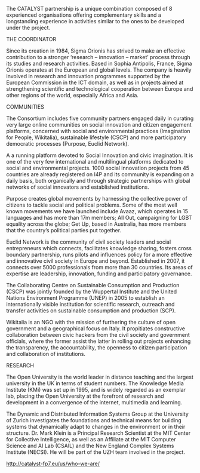 The CATALYST partnership is a unique combination composed of 8 experienced organisations offering complementary skills and a longstanding experience in activities similar to the ones to be developed under the project.

 

 THE COORDINATOR



Since its creation in 1984, Sigma Orionis has strived to make an effective contribution to a stronger ‘research – innovation – market’ process through its studies and research activities. Based in Sophia Antipolis, France, Sigma Orionis operates at the European and global levels. The company is heavily involved in research and innovation programmes supported by the European Commission in the ICT domain, as well as in projects aimed at strengthening scientific and technological cooperation between Europe and other regions of the world, especially Africa and Asia.

COMMUNITIES

The Consortium includes five community partners engaged daily in curating very large online communities on social innovation and citizen engagement platforms, concerned with social and environmental practices (Imagination for People, Wikitalia), sustainable lifestyle (CSCP) and more participatory democratic processes (Purpose, Euclid Network).

 

A a running platform devoted to Social Innovation and civic imagination. It is one of the very few international and multilingual platforms dedicated to social and environmental projects. 1000 social innovation projects from 45 countries are already registered on I4P and its community is expanding on a daily basis, both organically and through strategic partnerships with global networks of social innovators and established institutions.

 

 

Purpose creates global movements by harnessing the collective power of citizens to tackle social and political problems. Some of the most well known movements we have launched include Avaaz, which operates in 15 languages and has more than 17m members; All Out, campaigning for LGBT equality across the globe; Get Up, based in Australia, has more members that the country’s political parties put together.

 

 

Euclid Network is the community of civil society leaders and social entrepreneurs which connects, facilitates knowledge sharing, fosters cross boundary partnership, runs pilots and influences policy for a more effective and innovative civil society in Europe and beyond. Established in 2007, it connects over 5000 professionals from more than 30 countries. Its areas of expertise are leadership, innovation, funding and participatory governance.

 

The Collaborating Centre on Sustainable Consumption and Production (CSCP) was jointly founded by the Wuppertal Institute and the United Nations Environment Programme (UNEP) in 2005 to establish an internationally visible institution for scientific research, outreach and transfer activities on sustainable consumption and production (SCP).

 

 

Wikitalia is an NGO with the mission of furthering the culture of open government and a geographical focus on Italy. It propitiates constructive collaboration between civic hackers from the civil society and government officials, where the former assist the latter in rolling out projects enhancing the transparency, the accountability, the openness to citizen participation and collaboration of institutions.

 

 

RESEARCH

The Open University is the world leader in distance teaching and the largest university in the UK in terms of student numbers. The Knowledge Media Institute (KMi) was set up in 1995, and is widely regarded as an exemplar lab, placing the Open University at the forefront of research and development in a convergence of the internet, multimedia and learning.

 

 



The Dynamic and Distributed Information Systems Group at the University of Zurich investigates the foundations and technical means for building systems that dynamically adapt to changes in the environment or in their structure. Dr. Mark Klein is a Principal Research Scientist at the MIT Center for Collective Intelligence, as well as an Affiliate at the MIT Computer Science and AI Lab (CSAIL) and the New England Complex Systems Institute (NECSI). He will be part of the UZH team involved in the project.

<http://catalyst-fp7.eu/us/who-we-are/>